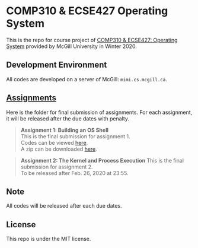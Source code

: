 # **COMP310 & ECSE427 Operating System**  
This is the repo for course project of [COMP310 & ECSE427: Operating System](https://www.mcgill.ca/study/2019-2020/courses/comp-310) provided by McGill University in Winter 2020.  

## Development Environment  
All codes are developed on a server of McGill: `mimi.cs.mcgill.ca`.  

## [Assignments](https://github.com/Catosine/COMP310-ECSE427-Operating-System/raw/master/assignments)  
Here is the folder for final submission of assignments. For each assignment, it will be released after the due dates with penalty.  
> **Assignment 1: Building an OS Shell**  
> This is the final submission for assignment 1.  
> Codes can be viewed [here](https://github.com/Catosine/COMP310-ECSE427-Operating-System/tree/ec92eec14dff39225b75a7029a75d193a803eb02/shell).  
> A zip can be downloaded [here](https://github.com/Catosine/COMP310-ECSE427-Operating-System/raw/master/assignments/ecse427_comp310_assignment1.zip).  

> **Assignment 2: The Kernel and Process Execution** 
> This is the final submission for assignment 2.  
> To be released after Feb. 26, 2020 at 23:55.  

## Note  
All codes will be released after each due dates.  

## License  
This repo is under the MIT license.
